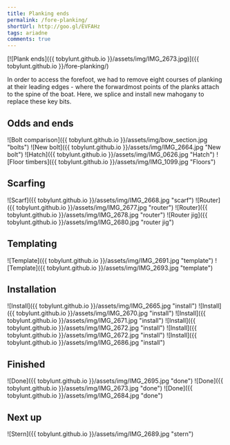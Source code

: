 ```yaml
---
title: Planking ends
permalink: /fore-planking/
shortUrl: http://goo.gl/EVFAHz
tags: ariadne
comments: true
---
```


[![Plank ends]({{ tobylunt.github.io }}/assets/img/IMG_2673.jpg)]({{ tobylunt.github.io }}/fore-planking/)

In order to access the forefoot, we had to remove eight courses of
planking at their leading edges - where the forwardmost points of the
planks attach to the spine of the boat. Here, we splice and install
new mahogany to replace these key bits.

<!--more-->

## Odds and ends
![Bolt comparison]({{ tobylunt.github.io }}/assets/img/bow_section.jpg "bolts")
![New bolt]({{ tobylunt.github.io }}/assets/img/IMG_2664.jpg "New bolt")
![Hatch]({{ tobylunt.github.io }}/assets/img/IMG_0626.jpg "Hatch")
![Floor timbers]({{ tobylunt.github.io }}/assets/img/IMG_1099.jpg "Floors")

## Scarfing
![Scarf]({{ tobylunt.github.io }}/assets/img/IMG_2668.jpg "scarf")
![Router]({{ tobylunt.github.io }}/assets/img/IMG_2677.jpg "router")
![Router]({{ tobylunt.github.io }}/assets/img/IMG_2678.jpg "router")
![Router jig]({{ tobylunt.github.io }}/assets/img/IMG_2680.jpg "router jig")

## Templating
![Template]({{ tobylunt.github.io }}/assets/img/IMG_2691.jpg "template")
![Template]({{ tobylunt.github.io }}/assets/img/IMG_2693.jpg "template")

## Installation
![Install]({{ tobylunt.github.io }}/assets/img/IMG_2665.jpg "install")
![Install]({{ tobylunt.github.io }}/assets/img/IMG_2670.jpg "install")
![Install]({{ tobylunt.github.io }}/assets/img/IMG_2671.jpg "install")
![Install]({{ tobylunt.github.io }}/assets/img/IMG_2672.jpg "install")
![Install]({{ tobylunt.github.io }}/assets/img/IMG_2672.jpg "install")
![Install]({{ tobylunt.github.io }}/assets/img/IMG_2686.jpg "install")

## Finished
![Done]({{ tobylunt.github.io }}/assets/img/IMG_2695.jpg "done")
![Done]({{ tobylunt.github.io }}/assets/img/IMG_2673.jpg "done")
![Done]({{ tobylunt.github.io }}/assets/img/IMG_2684.jpg "done")

## Next up
![Stern]({{ tobylunt.github.io }}/assets/img/IMG_2689.jpg "stern")
